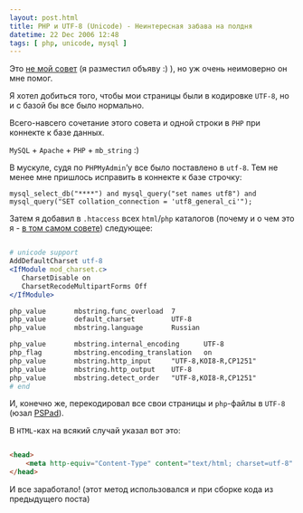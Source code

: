 ```yaml
---
layout: post.html
title: PHP и UTF-8 (Unicode) - Неинтересная забава на полдня
datetime: 22 Dec 2006 12:48
tags: [ php, unicode, mysql ]
---
```


Это [не мой совет](http://live.julik.nl/2005/03/unicode-php) (я разместил объяву :) ), но уж очень неимоверно он мне помог.

Я хотел добиться того, чтобы мои страницы были в кодировке `UTF-8`, но и с базой бы все было нормально.

Всего-навсего сочетание этого совета и одной строки в `PHP` при коннекте к базе данных.

`MySQL` + `Apache` + `PHP` + `mb_string` :)

В мускуле, судя по `PHPMyAdmin`’у все было поставлено в `utf-8`. Тем не менее мне пришлось исправить в коннекте к базе строчку:

    mysql_select_db("****") and mysql_query("set names utf8") and
    mysql_query("SET collation_connection = 'utf8_general_ci'");

Затем я добавил в `.htaccess` всех `html`/`php` каталогов (почему и о чем это я - [в том самом совете](http://live.julik.nl/2005/03/unicode-php)) следующее:

``` apache

# unicode support
AddDefaultCharset utf-8
<IfModule mod_charset.c>
   CharsetDisable on
   CharsetRecodeMultipartForms Off
</IfModule>

php_value       mbstring.func_overload  7
php_value       default_charset         UTF-8
php_value       mbstring.language       Russian

php_value       mbstring.internal_encoding      UTF-8
php_flag        mbstring.encoding_translation   on
php_value       mbstring.http_input     "UTF-8,KOI8-R,CP1251"
php_value       mbstring.http_output    UTF-8
php_value       mbstring.detect_order   "UTF-8,KOI8-R,CP1251"
# end

```

И, конечно же, перекодировал все свои страницы и `php`-файлы в `UTF-8` (юзал [PSPad](http://www.pspad.com/)).

В `HTML`-ках на всякий случай указал вот это:

``` html

<head>
    <meta http-equiv="Content-Type" content="text/html; charset=utf-8" />
</head>

```

И все заработало! (этот метод использовался и при сборке кода из предыдущего поста)
